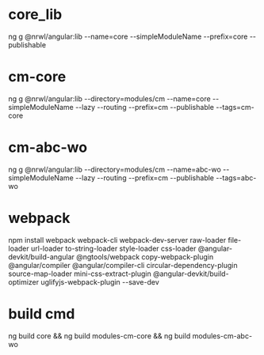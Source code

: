 # core_lib

ng g @nrwl/angular:lib --name=core  --simpleModuleName  --prefix=core --publishable

# cm-core

ng g @nrwl/angular:lib --directory=modules/cm --name=core  --simpleModuleName --lazy --routing  --prefix=cm --publishable --tags=cm-core

# cm-abc-wo

ng g @nrwl/angular:lib --directory=modules/cm --name=abc-wo  --simpleModuleName --lazy --routing  --prefix=cm --publishable --tags=abc-wo

# webpack

npm install webpack webpack-cli webpack-dev-server raw-loader file-loader url-loader to-string-loader style-loader css-loader @angular-devkit/build-angular @ngtools/webpack copy-webpack-plugin @angular/compiler @angular/compiler-cli circular-dependency-plugin source-map-loader mini-css-extract-plugin @angular-devkit/build-optimizer uglifyjs-webpack-plugin --save-dev

# build cmd

ng build core && ng build modules-cm-core && ng build modules-cm-abc-wo
